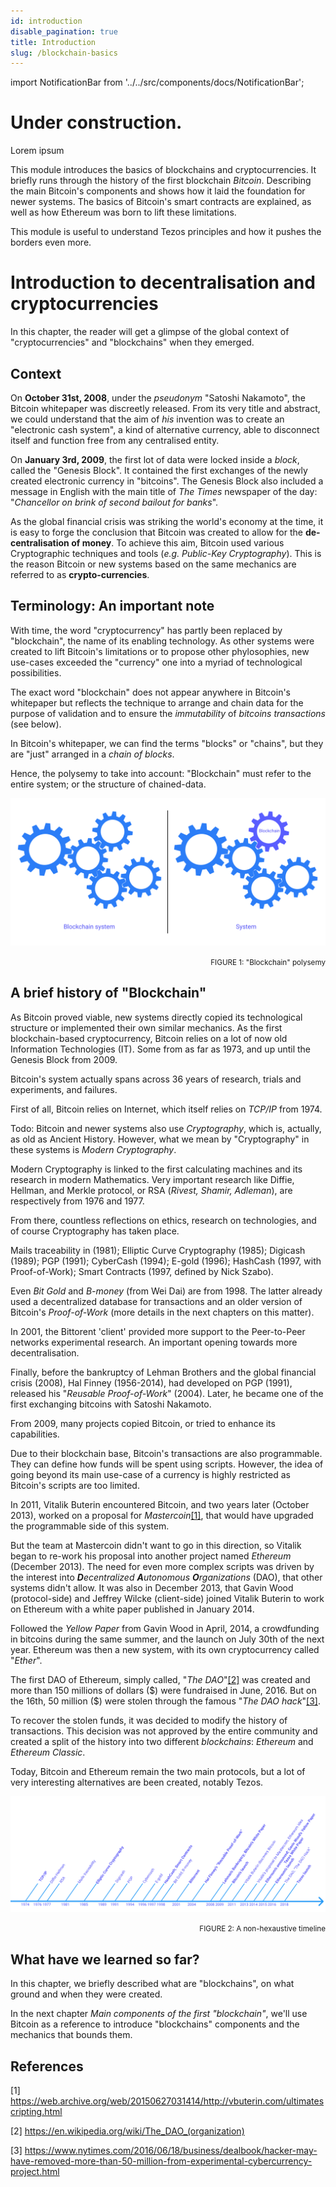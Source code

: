```yaml
---
id: introduction
disable_pagination: true
title: Introduction
slug: /blockchain-basics
---
```


import NotificationBar from '../../src/components/docs/NotificationBar';

<h1 className="p">Under construction.</h1>

<NotificationBar>
  <p>
    Lorem ipsum
  </p>
</NotificationBar>

This module introduces the basics of blockchains and cryptocurrencies. It briefly runs through the history of the first blockchain *Bitcoin*. Describing the main Bitcoin's components and shows how it laid the foundation for newer systems. The basics of Bitcoin's smart contracts are explained, as well as how Ethereum was born to lift these limitations.

This module is useful to understand Tezos principles and how it pushes the borders even more.

# Introduction to decentralisation and cryptocurrencies

In this chapter, the reader will get a glimpse of the global context of "cryptocurrencies" and "blockchains" when they emerged.

## Context
On **October 31st, 2008**, under the _pseudonym_ "Satoshi Nakamoto", the Bitcoin whitepaper was discreetly released. From its very title and abstract, we could understand that the aim of _his_ invention was to create an "electronic cash system", a kind of alternative currency, able to disconnect itself and function free from any centralised entity.

On **January 3rd, 2009**, the first lot of data were locked inside a _block_, called the "Genesis Block". It contained the first exchanges of the newly created electronic currency in "bitcoins". The Genesis Block also included a message in English with the main title of _The Times_ newspaper of the day:
"_Chancellor on brink of second bailout for banks_".

As the global financial crisis was striking the world's economy at the time, it is easy to forge the conclusion that Bitcoin was created to allow for the **de-centralisation of money**. To achieve this aim, Bitcoin used various Cryptographic techniques and tools (_e.g. Public-Key Cryptography_). This is the reason Bitcoin or new systems based on the same mechanics are referred to as **crypto-currencies**.

## Terminology: An important note
With time, the word "cryptocurrency" has partly been replaced by "blockchain", the name of its enabling technology. As other systems were created to lift Bitcoin's limitations or to propose other phylosophies, new use-cases exceeded the "currency" one into a myriad of technological possibilities.

The exact word "blockchain" does not appear anywhere in Bitcoin's whitepaper but reflects the technique to arrange and chain data for the purpose of validation and to ensure the _immutability_ of _bitcoins transactions_ (see below).

In Bitcoin's whitepaper, we can find the terms "blocks" or "chains", but they are "just" arranged in a _chain of blocks_.

Hence, the polysemy to take into account: "Blockchain" must refer to the entire system; or the structure of chained-data.

![Blockchain polysemy](../../static/img/blockchain-basics/blockchain-polysemy.svg "Blockchain polysemy")

<div style="text-align: right"><small className="figure">FIGURE 1: "Blockchain" polysemy</small></div>

## A brief history of "Blockchain"
As Bitcoin proved viable, new systems directly copied its technological structure or implemented their own similar mechanics. As the first blockchain-based cryptocurrency, Bitcoin relies on a lot of now old Information Technologies (IT). Some from as far as 1973, and up until the Genesis Block from 2009.

Bitcoin's system actually spans across 36 years of research, trials and experiments, and failures.

First of all, Bitcoin relies on Internet, which itself relies on _TCP/IP_ from 1974.

Todo: Bitcoin and newer systems also use _Cryptography_, which is, actually, as old as Ancient History. However, what we mean by "Cryptography" in these systems is _Modern Cryptography_.

Modern Cryptography is linked to the first calculating machines and its research in modern Mathematics. Very important research like Diffie, Hellman, and Merkle protocol, or RSA (_Rivest, Shamir, Adleman_), are respectively from 1976 and 1977.

From there, countless reflections on ethics, research on technologies, and of course Cryptography has taken place.

Mails traceability in (1981); Elliptic Curve Cryptography (1985); Digicash (1989); PGP (1991); CyberCash (1994); E-gold (1996); HashCash (1997, with Proof-of-Work); Smart Contracts (1997, defined by Nick Szabo).

Even _Bit Gold_ and _B-money_ (from Wei Dai) are from 1998. The latter already used a decentralized database for transactions and an older version of Bitcoin's _Proof-of-Work_ (more details in the next chapters on this matter).

In 2001, the Bittorent 'client' provided more support to the Peer-to-Peer networks experimental research. An important opening towards more decentralisation.

Finally, before the bankruptcy of Lehman Brothers and the global financial crisis (2008), Hal Finney (1956-2014), had developed on PGP (1991), released his "_Reusable Proof-of-Work_" (2004). Later, he became one of the first exchanging bitcoins with Satoshi Nakamoto.

From 2009, many projects copied Bitcoin, or tried to enhance its capabilities.

Due to their blockchain base, Bitcoin's transactions are also programmable. They can define how funds will be spent using scripts. However, the idea of going beyond its main use-case of a currency is highly restricted as Bitcoin's scripts are too limited.

In 2011, Vitalik Buterin encountered Bitcoin, and two years later (October 2013), worked on a proposal for _Mastercoin_[[1]](/blockchain-basics/introduction#references), that would have upgraded the programmable side of this system.

But the team at Mastercoin didn't want to go in this direction, so Vitalik began to re-work his proposal into another project named _Ethereum_ (December 2013). The need for even more complex scripts was driven by the interest into _**D**ecentralized **A**utonomous **O**rganizations_ (DAO), that other systems didn't allow. It was also in December 2013, that Gavin Wood (protocol-side) and Jeffrey Wilcke (client-side) joined Vitalik Buterin to work on Ethereum with a white paper published in January 2014.

Followed the _Yellow Paper_ from Gavin Wood in April, 2014, a crowdfunding in bitcoins during the same summer, and the launch on July 30th of the next year. Ethereum was then a new system, with its own cryptocurrency called "_Ether_".

The first DAO of Ethereum, simply called, "_The DAO_"[[2]](/blockchain-basics/introduction#references) was created and more than 150 millions of dollars (\$) were fundraised in June, 2016. But on the 16th, 50 million (\$) were stolen through the famous "_The DAO hack_"[[3]](/blockchain-basics/introduction#references).

To recover the stolen funds, it was decided to modify the history of transactions. This decision was not approved by the entire community and created a split of the history into two different _blockchains_: _Ethereum_ and _Ethereum Classic_.

Today, Bitcoin and Ethereum remain the two main protocols, but a lot of very interesting alternatives are been created, notably Tezos.

![A non-hexaustive timeline](../../static/img/blockchain-basics/timeline.svg "A non-hexaustive timeline")

<div style="text-align: right"><small className="figure">FIGURE 2: A non-hexaustive timeline</small></div>

## What have we learned so far?
In this chapter, we briefly described what are "blockchains", on what ground and when they were created.

In the next chapter _Main components of the first "blockchain"_, we'll use Bitcoin as a reference to introduce "blockchains" components and the mechanics that bounds them.

## References
[1] https://web.archive.org/web/20150627031414/http://vbuterin.com/ultimatescripting.html

[2] https://en.wikipedia.org/wiki/The_DAO_(organization)

[3] https://www.nytimes.com/2016/06/18/business/dealbook/hacker-may-have-removed-more-than-50-million-from-experimental-cybercurrency-project.html
